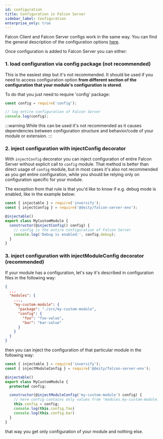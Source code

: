 ```yaml
---
id: configuration
title: Configuration in Falcon Server
sidebar_label: Configuration
enterprise_only: true
---
```


Falcon Client and Falcon Server configs work in the same way. You can find the general description of the configuration options [here](../general-concepts/configuration).

Once configuration is added to Falcon Server you can either:

### 1. load configuration via config package (not recommended)

This is the easiest step but it's not recommended. It should be used if you need to access configuration option **from different section of the configuration that your module's configuration is stored**.

To do that you just need to require 'config' package:

```js
const config = require('config');

// log entire configuration of Falcon Server
console.log(config);
```

:::warning
While this can be used it's not recommended as it causes dependencies between configuration structure and behavior/code of your module or extension.
:::

### 2. inject configuration with injectConfig decorator

With `injectConfig` decorator you can inject configuration of entire Falcon Server without explicit call to `config` module. 
That method is better than direct usage of `config` module, but in most cases it's also not recommended as you get entire configuration, while you should be relying only on configuration specific for your module.

The exception from that rule is that you'd like to know if e.g. debug mode is enabled, like in the example below:

```js
const { injectable } = require('inversify');
const { injectConfig } = require('@deity/falcon-server-env');

@injectable()
export class MyCustomModule {
  constructor(@injectConfig() config) {
    // config is the entire configuration of Falcon Server
    console.log('Debug is enabled:', config.debug);
  }
}
```

### 3. inject configuration with injectModuleConfig decorator (recommended)

If your module has a configuration, let's say it's described in configuration files in the following way:

```json
{
  ...
  "modules": {
    ...,
    "my-custom-module": {
      "package": "./src/my-custom-module",
      "config": {
        "foo": "foo-value",
        "bar": "bar-value"
      }
    }
  }
}
```

then you can inject the configuration of that particular module in the following way:

```js
const { injectable } = require('inversify');
const { injectModuleConfig } = require('@deity/falcon-server-env');

@injectable()
export class MyCustomModule {
  protected config;

  constructor(@injectModuleConfig('my-custom-module') config) {
    // here config contains only values from "modules.my-custom-module.config"
    this.config = config;
    console.log(this.config.foo)
    console.log(this.config.bar)
  }
}
```

that way you get only configuration of your module and nothing else.
